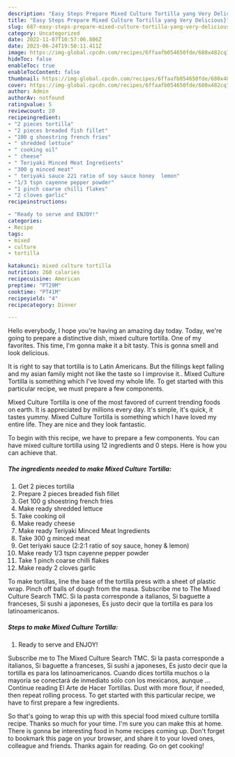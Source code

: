 ```yaml
---
description: "Easy Steps Prepare Mixed Culture Tortilla yang Very Delicious}"
title: "Easy Steps Prepare Mixed Culture Tortilla yang Very Delicious}"
slug: 687-easy-steps-prepare-mixed-culture-tortilla-yang-very-delicious
category: Uncategorized
date: 2022-11-07T10:57:06.806Z
date: 2023-06-24T19:50:11.411Z
image: https://img-global.cpcdn.com/recipes/6ffaafb054650fde/680x482cq70/mixed-culture-tortilla-recipe-main-photo.jpg
hideToc: false
enableToc: true
enableTocContent: false
thumbnail: https://img-global.cpcdn.com/recipes/6ffaafb054650fde/680x482cq70/mixed-culture-tortilla-recipe-main-photo.jpg
cover: https://img-global.cpcdn.com/recipes/6ffaafb054650fde/680x482cq70/mixed-culture-tortilla-recipe-main-photo.jpg
author: Admin
authorAv: notfound
ratingvalue: 5
reviewcount: 20
recipeingredient:
- "2 pieces tortilla"
- "2 pieces breaded fish fillet"
- "100 g shoestring french fries"
- " shredded lettuce"
- " cooking oil"
- " cheese"
- " Teriyaki Minced Meat Ingredients"
- "300 g minced meat"
- " teriyaki sauce 221 ratio of soy sauce honey  lemon"
- "1/3 tspn cayenne pepper powder"
- "1 pinch coarse chilli flakes"
- "2 cloves garlic"
recipeinstructions:

- "Ready to serve and ENJOY!"
categories:
- Recipe
tags:
- mixed
- culture
- tortilla

katakunci: mixed culture tortilla 
nutrition: 260 calories
recipecuisine: American
preptime: "PT29M"
cooktime: "PT41M"
recipeyield: "4"
recipecategory: Dinner

---
```



Hello everybody, I hope you're having an amazing day today. Today, we're going to prepare a distinctive dish, mixed culture tortilla. One of my favorites. This time, I'm gonna make it a bit tasty. This is gonna smell and look delicious.

It is right to say that tortilla is to Latin Americans. But the fillings kept falling and my asian family might not like the taste so I improvise it.. Mixed Culture Tortilla is something which I&#39;ve loved my whole life. To get started with this particular recipe, we must prepare a few components.

Mixed Culture Tortilla is one of the most favored of current trending foods on earth. It is appreciated by millions every day. It's simple, it's quick, it tastes yummy. Mixed Culture Tortilla is something which I have loved my entire life. They are nice and they look fantastic.


To begin with this recipe, we have to prepare a few components. You can have mixed culture tortilla using 12 ingredients and 0 steps. Here is how you can achieve that.

<!--inarticleads1-->

##### The ingredients needed to make Mixed Culture Tortilla:

1. Get 2 pieces tortilla
1. Prepare 2 pieces breaded fish fillet
1. Get 100 g shoestring french fries
1. Make ready  shredded lettuce
1. Take  cooking oil
1. Make ready  cheese
1. Make ready  Teriyaki Minced Meat Ingredients
1. Take 300 g minced meat
1. Get  teriyaki sauce (2:2:1 ratio of soy sauce, honey &amp; lemon)
1. Make ready 1/3 tspn cayenne pepper powder
1. Take 1 pinch coarse chilli flakes
1. Make ready 2 cloves garlic


To make tortillas, line the base of the tortilla press with a sheet of plastic wrap. Pinch off balls of dough from the masa. Subscribe me to The Mixed Culture Search TMC. Si la pasta corresponde a italianos, Si baguette a franceses, Si sushi a japoneses, Es justo decir que la tortilla es para los latinoamericanos. 

<!--inarticleads2-->

##### Steps to make Mixed Culture Tortilla:


1. Ready to serve and ENJOY!

Subscribe me to The Mixed Culture Search TMC. Si la pasta corresponde a italianos, Si baguette a franceses, Si sushi a japoneses, Es justo decir que la tortilla es para los latinoamericanos. Cuando dices tortilla muchos o la mayoría se conectará de inmediato sólo con los mexicanos, aunque … Continue reading El Arte de Hacer Tortillas. Dust with more flour, if needed, then repeat rolling process. To get started with this particular recipe, we have to first prepare a few ingredients. 

So that's going to wrap this up with this special food mixed culture tortilla recipe. Thanks so much for your time. I'm sure you can make this at home. There is gonna be interesting food in home recipes coming up. Don't forget to bookmark this page on your browser, and share it to your loved ones, colleague and friends. Thanks again for reading. Go on get cooking!
